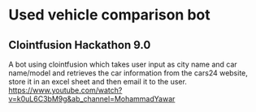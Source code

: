 # Used vehicle comparison bot
## Clointfusion Hackathon 9.0
A bot using clointfusion which takes user input as city name and car name/model and retrieves the car information from the cars24 website, store it in an excel sheet and then email it to the user. https://www.youtube.com/watch?v=k0uL6C3bM9g&ab_channel=MohammadYawar
